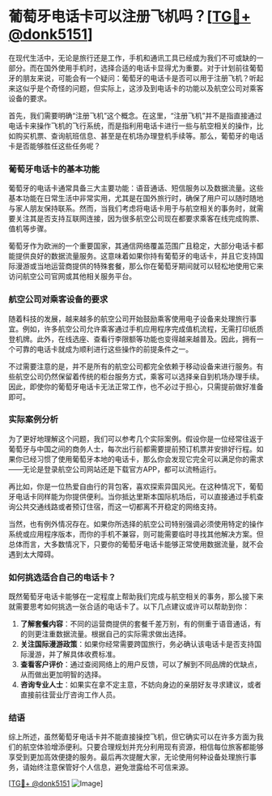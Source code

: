 # 葡萄牙电话卡可以注册飞机吗？[[TG💪+ @donk5151](https://t.me/s/donk5151)]

在现代生活中，无论是旅行还是工作，手机和通讯工具已经成为我们不可或缺的一部分。而在国外使用手机时，选择合适的电话卡显得尤为重要。对于计划前往葡萄牙的朋友来说，可能会有一个疑问：葡萄牙的电话卡是否可以用于注册飞机？听起来这似乎是个奇怪的问题，但实际上，这涉及到电话卡的功能以及航空公司对乘客设备的要求。

首先，我们需要明确“注册飞机”这个概念。在这里，“注册飞机”并不是指直接通过电话卡来操作飞机的飞行系统，而是指利用电话卡进行一些与航空相关的操作，比如购买机票、查询航班信息、甚至是在机场办理登机手续等。那么，葡萄牙的电话卡是否能够胜任这些任务呢？

### 葡萄牙电话卡的基本功能

葡萄牙的电话卡通常具备三大主要功能：语音通话、短信服务以及数据流量。这些基本功能在日常生活中非常实用，尤其是在国外旅行时，确保了用户可以随时随地与家人朋友保持联系。然而，当我们考虑将电话卡用于与航空相关的事务时，就需要关注其是否支持互联网连接，因为很多航空公司现在都要求乘客在线完成购票、值机等步骤。

葡萄牙作为欧洲的一个重要国家，其通信网络覆盖范围广且稳定，大部分电话卡都能提供良好的数据流量服务。这意味着如果你持有葡萄牙的电话卡，并且它支持国际漫游或当地运营商提供的特殊套餐，那么你在葡萄牙期间就可以轻松地使用它来访问航空公司官网或其他相关服务平台。

### 航空公司对乘客设备的要求

随着科技的发展，越来越多的航空公司开始鼓励乘客使用电子设备来处理旅行事宜。例如，许多航空公司允许乘客通过手机应用程序完成值机流程，无需打印纸质登机牌。此外，在线选座、查看行李限额等功能也变得越来越普及。因此，拥有一个可靠的电话卡就成为顺利进行这些操作的前提条件之一。

不过需要注意的是，并不是所有的航空公司都完全依赖于移动设备来进行服务。有些航空公司仍然保留着传统的柜台服务方式，乘客可以选择亲自到机场办理手续。因此，即使你的葡萄牙电话卡无法正常工作，也不必过于担心，只需提前做好准备即可。

### 实际案例分析

为了更好地理解这个问题，我们可以参考几个实际案例。假设你是一位经常往返于葡萄牙与中国之间的商务人士，每次出行前都需要提前预订机票并安排好行程。如果你已经习惯了使用葡萄牙本地的电话卡，那么你会发现它完全可以满足你的需求——无论是登录航空公司网站还是下载官方APP，都可以流畅运行。

再比如，你是一位热爱自由行的背包客，喜欢探索异国风光。在这种情况下，葡萄牙电话卡同样能为你提供便利。当你抵达里斯本国际机场后，可以直接通过手机查询公共交通线路或者预订住宿，而这一切都离不开稳定的网络支持。

当然，也有例外情况存在。如果你所选择的航空公司特别强调必须使用特定的操作系统或应用程序版本，而你的手机不兼容，则可能需要临时寻找其他解决方案。但总体而言，大多数情况下，只要你的葡萄牙电话卡能够正常使用数据流量，就不会遇到太大障碍。

### 如何挑选适合自己的电话卡？

既然葡萄牙电话卡能够在一定程度上帮助我们完成与航空相关的事务，那么接下来就需要思考如何挑选一张合适的电话卡了。以下几点建议或许可以帮助到你：

1. **了解套餐内容**：不同的运营商提供的套餐千差万别，有的侧重于语音通话，有的则更注重数据流量。根据自己的实际需求做出选择。
2. **关注国际漫游政策**：如果你经常需要跨国旅行，务必确认该电话卡是否支持国际漫游，并了解具体收费标准。
3. **查看客户评价**：通过查阅网络上的用户反馈，可以了解到不同品牌的优缺点，从而做出更加明智的选择。
4. **咨询专业人士**：如果实在拿不定主意，不妨向身边的亲朋好友寻求建议，或者直接前往营业厅咨询工作人员。

### 结语

综上所述，虽然葡萄牙电话卡并不能直接操控飞机，但它确实可以在许多方面为我们的航空体验增添便利。只要合理规划并充分利用现有资源，相信每位旅客都能够享受到更加高效便捷的服务。最后再次提醒大家，无论使用何种设备处理旅行事务，请始终注意保管好个人信息，避免泄露给不可信来源。

[[TG💪+ @donk5151](https://t.me/s/donk5151) ![Image](https://i.postimg.cc/rwNCRYN7/Snipaste-2025-04-30-17-27-05.png)]